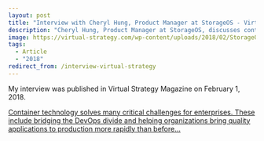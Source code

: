 ```yaml
---
layout: post
title: "Interview with Cheryl Hung, Product Manager at StorageOS - Virtual Strategy Magazine"
description: "Cheryl Hung, Product Manager at StorageOS, discusses container technology and enterprise with Virtual Strategy Magazine."
image: https://virtual-strategy.com/wp-content/uploads/2018/02/StorageOS_Hung_022018.jpg
tags:
  - Article
  - "2018"
redirect_from: /interview-virtual-strategy
---
```


My interview was published in Virtual Strategy Magazine on February 1, 2018.

[Container technology solves many critical challenges for enterprises. These include bridging the DevOps divide and helping organizations bring quality applications to production more rapidly than before...](https://virtual-strategy.com/2018/02/01/interview-with-cheryl-hung-product-manager-at-storageos/)
